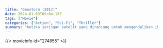 ```yaml
---
title: "Geostorm (2017)"
date: 2024-01-03T09:04:13Z
tags: ["Movie"]
categories: ["Action", "Sci-Fi", "Thriller"]
summary: "Ketika jaringan satelit yang dirancang untuk mengendalikan iklim global mulai menyerang Bumi, penciptanya berpacu dengan waktu untuk mengungkap ancaman sebenarnya sebelum Geostorm yang mendunia melenyapkan segalanya dan semua orang."
---
```


<mux-player stream-type="on-demand"
src="https://kp3d-my.sharepoint.com/personal/ryoo_kp3d_onmicrosoft_com/_layouts/15/download.aspx?share=EbRBzpuPgJhJlbU1DwGi2zsBHfbpUIwqFFz_t53pzuLxaw" prefer-playback="mse" controls>

</mux-player>


{{< movieinfo id="274855" >}}

<script src="https://cdn.jsdelivr.net/npm/@mux/mux-player"></script>

 <script type="application/ld+json ">
{
"@context": "https://schema.org/",
"@type": "VideoObject",
"name": "Geostorm (2017)",
"contentUrl": "https://stream.mux.com/Nn017fLGjRLjU01WSl00EdT9Vfa4uAEdgEgXlfSbGnGwxE.m3u8",
"thumbnailUrl": "https://www.themoviedb.org/t/p/original/9eSoJrj8LkbUzuPSJzgSXWKexKj.jpg?width=314&fit_mode=preserve&time=25",
"uploadDate": "2023-12-25T06:24:19Z",
}

</script>